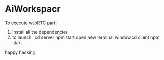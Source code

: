 # AiWorkspacr

To execute webRTC part:
1. install all the dependencies
2. to launch :
  cd server
  npm start
 open new terminal window 
  cd client
  npm start 

happy hacking
